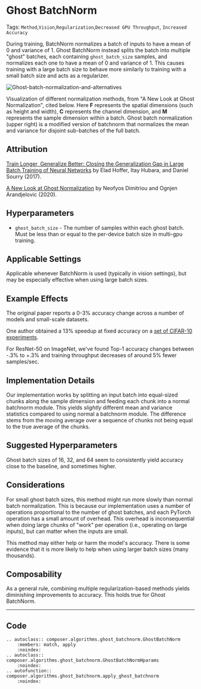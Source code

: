 # Ghost BatchNorm

Tags: `Method`,`Vision`,`Regularization`,`Decreased GPU Throughput`, `Increased Accuracy`

During training, BatchNorm normalizes a batch of inputs to have a mean of 0 and variance of 1. Ghost BatchNorm instead splits the batch into multiple "ghost" batches, each containing `ghost_batch_size` samples, and normalizes each one to have a mean of 0 and variance of 1. This causes training with a large batch size to behave more similarly to training with a small batch size and acts as a regularizer.

![Ghost-batch-normalization-and-alternatives](https://storage.googleapis.com/docs.mosaicml.com/images/methods/ghost-batch-normalization.png)

Visualization of different normalization methods, from "A New Look at Ghost Normalization", cited below. Here $\mathbf{F}$ represents the spatial dimensions (such as height and width), $\mathbf{C}$ represents the channel dimension, and $\mathbf{M}$ represents the sample dimension within a batch. Ghost batch normalization (upper right) is a modified version of batchnorm that normalizes the mean and variance for disjoint sub-batches of the full batch.

## Attribution

[Train Longer, Generalize Better: Closing the Generalization Gap in Large Batch Training of Neural Networks](https://arxiv.org/abs/1705.08741) by Elad Hoffer, Itay Hubara, and Daniel Sourry (2017).

[A New Look at Ghost Normalization](https://arxiv.org/abs/2007.08554) by Neofyos Dimitriou and Ognjen Arandjelovic (2020).

## Hyperparameters

- `ghost_batch_size` - The number of samples within each ghost batch. Must be less than or equal to the per-device batch size in multi-gpu training.


## Applicable Settings

Applicable whenever BatchNorm is used (typically in vision settings), but may be especially effective when using large batch sizes.

## Example Effects

The original paper reports a 0-3% accuracy change across a number of models and small-scale datasets.

One author obtained a 13% speedup at fixed accuracy on a [set of CIFAR-10 experiments](https://myrtle.ai/learn/how-to-train-your-resnet-8-bag-of-tricks/).

For ResNet-50 on ImageNet, we've found Top-1 accuracy changes between -.3% to +.3% and training throughput decreases of around 5% fewer samples/sec.

## Implementation Details

Our implementation works by splitting an input batch into equal-sized chunks along the sample dimension and feeding each chunk into a normal batchnorm module. This yields *slightly* different mean and variance statistics compared to using normal a batchnorm module. The difference stems from the moving average over a sequence of chunks not being equal to the true average of the chunks.

## Suggested Hyperparameters

Ghost batch sizes of 16, 32, and 64 seem to consistently yield accuracy close to the baseline, and sometimes higher.

## Considerations

For small ghost batch sizes, this method might run more slowly than normal batch normalization. This is because our implementation uses a number of operations proportional to the number of ghost batches, and each PyTorch operation has a small amount of overhead. This overhead is inconsequential when doing large chunks of "work" per operation (i.e., operating on large inputs), but can matter when the inputs are small.

This method may either help or harm the model's accuracy. There is some evidence that it is more likely to help when using larger batch sizes (many thousands).

## Composability

As a general rule, combining multiple regularization-based methods yields diminishing improvements to accuracy. This holds true for Ghost BatchNorm.

---

## Code
```{eval-rst}
.. autoclass:: composer.algorithms.ghost_batchnorm.GhostBatchNorm
    :members: match, apply
    :noindex:
.. autoclass:: composer.algorithms.ghost_batchnorm.GhostBatchNormHparams
    :noindex:
.. autofunction:: composer.algorithms.ghost_batchnorm.apply_ghost_batchnorm
    :noindex:
```
